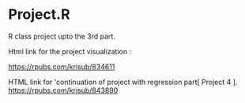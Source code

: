 # Project.R
R class project upto the 3rd part. 

Html link for the project visualization : 

https://rpubs.com/krisub/834611

HTML link for 'continuation of project with regression part[ Project 4 ]. 
https://rpubs.com/krisub/843890
